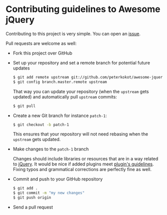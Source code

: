 # Contributing guidelines to Awesome jQuery

Contributing to this project is very simple. You can open an [issue](https://github.com/peterkokot/awesome-jquery/issues).

Pull requests are welcome as well:

* Fork this project over GitHub

* Set up your repository and set a remote branch for potential future updates

  ```bash
  $ git add remote upstream git://github.com/peterkokot/awesome-jquery.git
  $ git config branch.master.remote upstream
  ```

  That way you can update your repository (when the `upstream` gets updated) and automatically pull `upstream` commits:

  ```bash
  $ git pull
  ```

* Create a new Git branch for instance `patch-1`:

  ```bash
  $ git checkout -b patch-1
  ```

  This ensures that your repository will not need rebasing when the `upstream` gets updated.

* Make changes to the `patch-1` branch

  Changes should include libraries or resources that are in a way related to [jQuery](http://jquery.com/).
  It would be nice if added plugins meet [plugin's guidelines](awesome-plugin.md). Fixing typos and grammatical
  corrections are perfectly fine as well.

* Commit and push to your GitHub repository

  ```bash
  $ git add .
  $ git commit -m "my new changes"
  $ git push origin
  ```

* Send a pull request
